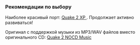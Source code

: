 ### Рекомендации по выбору

Наиболее красивый порт: [Quake 2 XP ](/games/Quake_2/Quake_2_XP/). Продолжает активно развиваться!

Оригинал с поддержкой музыки из MP3/WAV файлов вместо оригинального CD: [Quake 2 NOCD Music](/games/Quake_2/Quake_2_NOCD_Music/)
